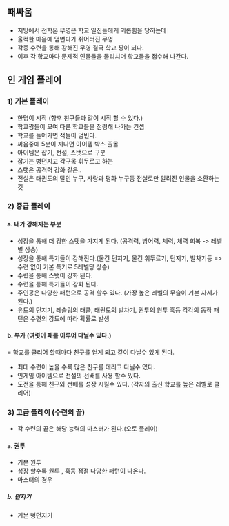 ## 패싸움
- 지방에서 전학온 무영은 학교 일진들에게 괴롭힘을 당하는데 
- 울컥한 마음에 덤변다가 쥐어터진 무영
- 각종 수련을 통해 강해진 무영 결국 학교 짱이 되다. 
- 이후 각 학교마다 문제적 인물들을 물리치며 학교들을 접수해 나간다. 

## 인 게임 플레이
### 1) 기본 플레이
- 한명이 시작 (향후 친구들과 같이 시작 할 수 있다.)
- 학교짱들이 모여 다른 학교들을 점령해 나가는 컨셉
- 학교를 들어가면 적들이 덤빈다. 
- 싸움중에 5분이 지나면 아이템 박스 출몰
- 아이템은 잡기, 전설, 스탯으로 구분
- 잡기는 병던지고 각구목 휘두르고 하는
- 스탯은 공격력 강화 같은..
- 전설은 태권도의 달인 누구, 사랑과 평화 누구등 전설로만 알려진 인물을 소환하는 것

### 2) 중급 플레이
#### a. 내가 강해지는 부분
- 성장을 통해 더 강한 스탯을 가지게 된다. (공격력, 방어력, 체력, 체력 회복 -> 레벨별 상승)
- 성장을 통해 특기들이 강해진다.(물건 던지기, 물건 휘두르기, 던지기, 발차기등 => 수련 없이 기본 특기로 5레벨당 상승)
- 수련을 통해 스탯이 강화 된다.
- 수련을 통해 특기들이 강화 된다. 
- 주인공은 다양한 패턴으로 공격 할수 있다. (가장 높은 레벨의 무술이 기본 자세가 된다.)
- 유도의 던지기, 레슬링의 태클, 태권도의 발차기, 권투의 원투 훅등 각각의 동작 패턴은 수련의 강도에 따라 확률로 발생

#### b. 부가 (여럿이 패를 이루어 다닐수 있다.)
= 학교를 클리어 할때마다 친구를 얻게 되고 같이 다닐수 있게 된다.
- 최대 수련이 높을 수록 많은 친구를 데리고 다닐수 있다.
- 인게임 아이템으로 전설의 선배를 사용 할수 있다. 
- 도전을 통해 친구와 선배를 성장 시킬수 있다. (각자의 출신 학교를 높은 레벨로 클리어)

### 3) 고급 플레이 (수련의 끝)
- 각 수련의 끝은 해당 능력의 마스터가 된다.(오토 플레이)
#### a. 권투
- 기본 원투
- 성장 할수록 원투 , 훅등 점점 다양한 패턴이 나온다.
- 마스터의 경우 
##### b. 던지기
- 기본 병던지기



